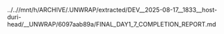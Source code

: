 ../..//mnt/h/ARCHIVE/.UNWRAP/extracted/DEV__2025-08-17__1833__host-duri-head/__UNWRAP/6097aab89a/FINAL_DAY1_7_COMPLETION_REPORT.md